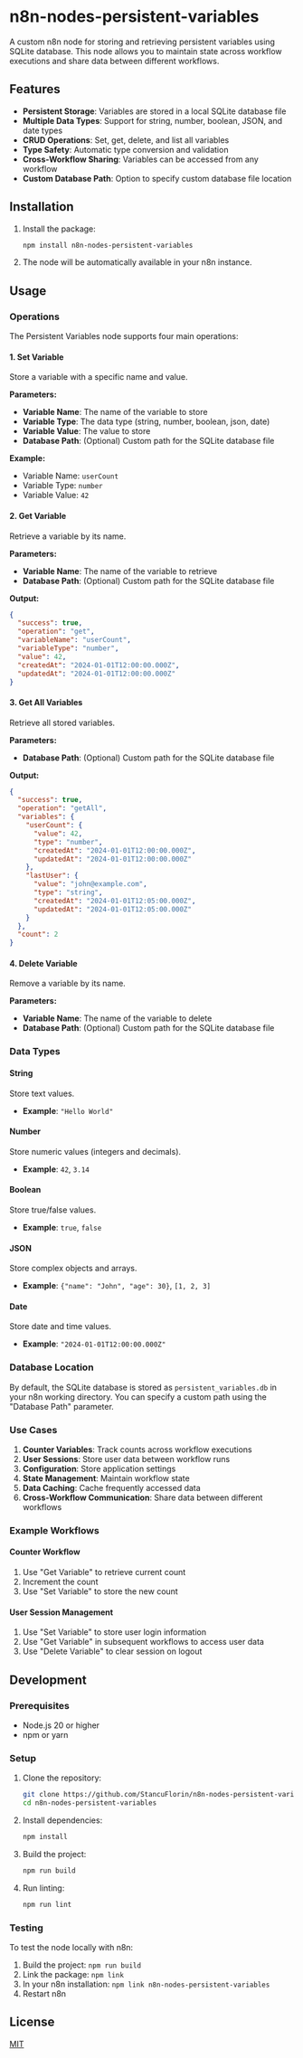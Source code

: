 # n8n-nodes-persistent-variables

A custom n8n node for storing and retrieving persistent variables using SQLite database. This node allows you to maintain state across workflow executions and share data between different workflows.

## Features

- **Persistent Storage**: Variables are stored in a local SQLite database file
- **Multiple Data Types**: Support for string, number, boolean, JSON, and date types
- **CRUD Operations**: Set, get, delete, and list all variables
- **Type Safety**: Automatic type conversion and validation
- **Cross-Workflow Sharing**: Variables can be accessed from any workflow
- **Custom Database Path**: Option to specify custom database file location

## Installation

1. Install the package:
   ```bash
   npm install n8n-nodes-persistent-variables
   ```

2. The node will be automatically available in your n8n instance.

## Usage

### Operations

The Persistent Variables node supports four main operations:

#### 1. Set Variable
Store a variable with a specific name and value.

**Parameters:**
- **Variable Name**: The name of the variable to store
- **Variable Type**: The data type (string, number, boolean, json, date)
- **Variable Value**: The value to store
- **Database Path**: (Optional) Custom path for the SQLite database file

**Example:**
- Variable Name: `userCount`
- Variable Type: `number`
- Variable Value: `42`

#### 2. Get Variable
Retrieve a variable by its name.

**Parameters:**
- **Variable Name**: The name of the variable to retrieve
- **Database Path**: (Optional) Custom path for the SQLite database file

**Output:**
```json
{
  "success": true,
  "operation": "get",
  "variableName": "userCount",
  "variableType": "number",
  "value": 42,
  "createdAt": "2024-01-01T12:00:00.000Z",
  "updatedAt": "2024-01-01T12:00:00.000Z"
}
```

#### 3. Get All Variables
Retrieve all stored variables.

**Parameters:**
- **Database Path**: (Optional) Custom path for the SQLite database file

**Output:**
```json
{
  "success": true,
  "operation": "getAll",
  "variables": {
    "userCount": {
      "value": 42,
      "type": "number",
      "createdAt": "2024-01-01T12:00:00.000Z",
      "updatedAt": "2024-01-01T12:00:00.000Z"
    },
    "lastUser": {
      "value": "john@example.com",
      "type": "string",
      "createdAt": "2024-01-01T12:05:00.000Z",
      "updatedAt": "2024-01-01T12:05:00.000Z"
    }
  },
  "count": 2
}
```

#### 4. Delete Variable
Remove a variable by its name.

**Parameters:**
- **Variable Name**: The name of the variable to delete
- **Database Path**: (Optional) Custom path for the SQLite database file

### Data Types

#### String
Store text values.
- **Example**: `"Hello World"`

#### Number
Store numeric values (integers and decimals).
- **Example**: `42`, `3.14`

#### Boolean
Store true/false values.
- **Example**: `true`, `false`

#### JSON
Store complex objects and arrays.
- **Example**: `{"name": "John", "age": 30}`, `[1, 2, 3]`

#### Date
Store date and time values.
- **Example**: `"2024-01-01T12:00:00.000Z"`

### Database Location

By default, the SQLite database is stored as `persistent_variables.db` in your n8n working directory. You can specify a custom path using the "Database Path" parameter.

### Use Cases

1. **Counter Variables**: Track counts across workflow executions
2. **User Sessions**: Store user data between workflow runs
3. **Configuration**: Store application settings
4. **State Management**: Maintain workflow state
5. **Data Caching**: Cache frequently accessed data
6. **Cross-Workflow Communication**: Share data between different workflows

### Example Workflows

#### Counter Workflow
1. Use "Get Variable" to retrieve current count
2. Increment the count
3. Use "Set Variable" to store the new count

#### User Session Management
1. Use "Set Variable" to store user login information
2. Use "Get Variable" in subsequent workflows to access user data
3. Use "Delete Variable" to clear session on logout

## Development

### Prerequisites

- Node.js 20 or higher
- npm or yarn

### Setup

1. Clone the repository:
   ```bash
   git clone https://github.com/StancuFlorin/n8n-nodes-persistent-variables.git
   cd n8n-nodes-persistent-variables
   ```

2. Install dependencies:
   ```bash
   npm install
   ```

3. Build the project:
   ```bash
   npm run build
   ```

4. Run linting:
   ```bash
   npm run lint
   ```

### Testing

To test the node locally with n8n:

1. Build the project: `npm run build`
2. Link the package: `npm link`
3. In your n8n installation: `npm link n8n-nodes-persistent-variables`
4. Restart n8n

## License

[MIT](LICENSE.md)

